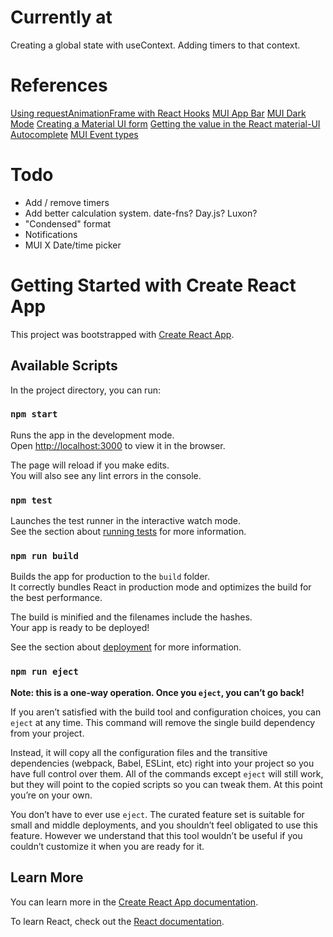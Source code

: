 # Currently at

Creating a global state with useContext. Adding timers to that context.

# References

[Using requestAnimationFrame with React Hooks](https://css-tricks.com/using-requestanimationframe-with-react-hooks/)
[MUI App Bar](https://mui.com/material-ui/react-app-bar/)
[MUI Dark Mode](https://mui.com/material-ui/customization/dark-mode/)
[Creating a Material UI form](https://onestepcode.com/creating-a-material-ui-form/)
[Getting the value in the React material-UI Autocomplete](https://stackoverflow.com/questions/58666189/getting-the-value-in-the-react-material-ui-autocomplete)
[MUI Event types](https://smartdevpreneur.com/material-ui-button-onclick-and-more-events-with-typescript/)

# Todo

- Add / remove timers
- Add better calculation system. date-fns? Day.js? Luxon?
- "Condensed" format
- Notifications
- MUI X Date/time picker

# Getting Started with Create React App

This project was bootstrapped with [Create React App](https://github.com/facebook/create-react-app).

## Available Scripts

In the project directory, you can run:

### `npm start`

Runs the app in the development mode.\
Open [http://localhost:3000](http://localhost:3000) to view it in the browser.

The page will reload if you make edits.\
You will also see any lint errors in the console.

### `npm test`

Launches the test runner in the interactive watch mode.\
See the section about [running tests](https://facebook.github.io/create-react-app/docs/running-tests) for more information.

### `npm run build`

Builds the app for production to the `build` folder.\
It correctly bundles React in production mode and optimizes the build for the best performance.

The build is minified and the filenames include the hashes.\
Your app is ready to be deployed!

See the section about [deployment](https://facebook.github.io/create-react-app/docs/deployment) for more information.

### `npm run eject`

**Note: this is a one-way operation. Once you `eject`, you can’t go back!**

If you aren’t satisfied with the build tool and configuration choices, you can `eject` at any time. This command will remove the single build dependency from your project.

Instead, it will copy all the configuration files and the transitive dependencies (webpack, Babel, ESLint, etc) right into your project so you have full control over them. All of the commands except `eject` will still work, but they will point to the copied scripts so you can tweak them. At this point you’re on your own.

You don’t have to ever use `eject`. The curated feature set is suitable for small and middle deployments, and you shouldn’t feel obligated to use this feature. However we understand that this tool wouldn’t be useful if you couldn’t customize it when you are ready for it.

## Learn More

You can learn more in the [Create React App documentation](https://facebook.github.io/create-react-app/docs/getting-started).

To learn React, check out the [React documentation](https://reactjs.org/).
